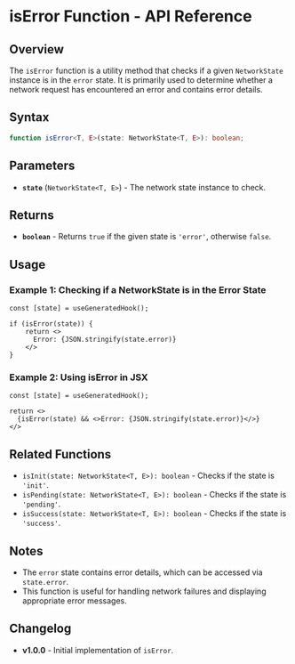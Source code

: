 # isError Function - API Reference

## Overview

The `isError` function is a utility method that checks if a given `NetworkState` instance is in the `error` state. It is primarily used to determine whether a network request has encountered an error and contains error details.

## Syntax

```typescript
function isError<T, E>(state: NetworkState<T, E>): boolean;
```

## Parameters

- **`state`** (`NetworkState<T, E>`) - The network state instance to check.

## Returns

- **`boolean`** - Returns `true` if the given state is `'error'`, otherwise `false`.

## Usage

### Example 1: Checking if a NetworkState is in the Error State

```tsx
const [state] = useGeneratedHook();

if (isError(state)) {
    return <>
      Error: {JSON.stringify(state.error)}
    </>
}
```

### Example 2: Using isError in JSX

```tsx
const [state] = useGeneratedHook();

return <>
  {isError(state) && <>Error: {JSON.stringify(state.error)}</>}
</>
```

## Related Functions

- `isInit(state: NetworkState<T, E>): boolean` - Checks if the state is `'init'`.
- `isPending(state: NetworkState<T, E>): boolean` - Checks if the state is `'pending'`.
- `isSuccess(state: NetworkState<T, E>): boolean` - Checks if the state is `'success'`.

## Notes

- The `error` state contains error details, which can be accessed via `state.error`.
- This function is useful for handling network failures and displaying appropriate error messages.

## Changelog

- **v1.0.0** - Initial implementation of `isError`.

